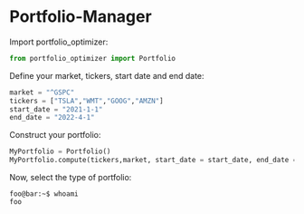 # Portfolio-Manager


Import portfolio_optimizer:

```python
from portfolio_optimizer import Portfolio
```

Define your market, tickers, start date and end date:

```python
market = "^GSPC"
tickers = ["TSLA","WMT","GOOG","AMZN"]
start_date = "2021-1-1"
end_date = "2022-4-1"
```
Construct your portfolio:

```python
MyPortfolio = Portfolio()
MyPortfolio.compute(tickers,market, start_date = start_date, end_date = end_date)
```
Now, select the type of portfolio:
```console
foo@bar:~$ whoami
foo
```
